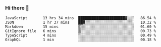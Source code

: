 ### Hi there 👋

<!-- - 🔭 I’m currently working on ...
- 🌱 I’m currently learning ...
- 👯 I’m looking to collaborate on ...
- 🤔 I’m looking for help with ...
- 💬 Ask me about ...
- 📫 How to reach me: ...
- 😄 Pronouns: ...
- ⚡ Fun fact: ... -->



<!--START_SECTION:waka-->

```text
JavaScript       13 hrs 34 mins  █████████████████████▓░░░   86.54 %
JSON             1 hr 37 mins    ██▓░░░░░░░░░░░░░░░░░░░░░░   10.32 %
Markdown         15 mins         ▒░░░░░░░░░░░░░░░░░░░░░░░░   01.60 %
GitIgnore file   6 mins          ▒░░░░░░░░░░░░░░░░░░░░░░░░   00.73 %
TypeScript       4 mins          ░░░░░░░░░░░░░░░░░░░░░░░░░   00.49 %
GraphQL          1 min           ░░░░░░░░░░░░░░░░░░░░░░░░░   00.18 %
```

<!--END_SECTION:waka-->
